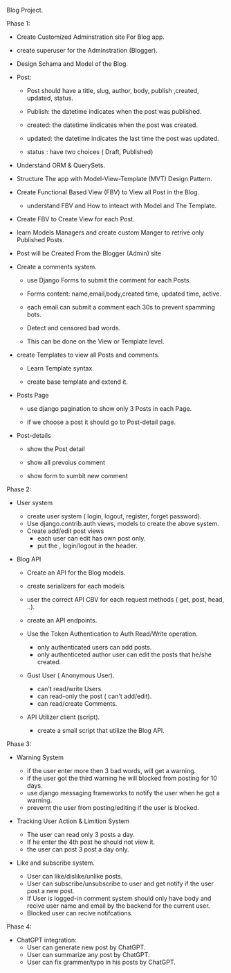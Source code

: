 Blog Project.

 Phase 1: 

* Create Customized Adminstration site For Blog app.

* create superuser for the Adminstration (Blogger).

* Design Schama and Model of the Blog.

* Post:
  * Post should have a title, slug, author, body, publish ,created, updated, status.

  * Publish: the datetime indicates when the post was published.

  * created: the datetime iindicates when the post was created.

  * updated: the datetime indicates the last time the post was updated.

  * status : have two choices ( Draft, Published)

* Understand ORM & QuerySets.

* Structure The app with Model-View-Template (MVT) Design Pattern.

* Create Functional Based View (FBV) to View all Post in the Blog.

  * understand FBV and How to inteact with Model and The Template.

* Create FBV to Create View for each Post.

* learn Models Managers  and create custom Manger to retrive only Published Posts.

* Post will be Created From the Blogger (Admin) site 

* Create a comments system.

  * use Django Forms to submit the comment for each Posts.

  * Forms content: name,email,body,created time, updated time, active.

  * each email can submit a comment each 30s to prevent spamming bots.

  * Detect and censored bad words.

  * This can be done on the View or Template level.

* create Templates to view all Posts and comments.

  * Learn Template syntax.

  * create base template and extend it.

* Posts Page

  * use django pagination to show only 3 Posts in each Page.

  * if we choose a post it should go to Post-detail page.

* Post-details

  * show the Post detail

  * show all prevoius comment

  * show form to sumbit new comment


Phase 2:
  * User system
    * create user system ( login, logout, register, forget password).
    * Use django.contrib.auth views, models to create the above system.
    * Create add/edit post views
      * each user can edit has own post only.
      * put the <add post>, login/logout in the header.

  * Blog API
    * Create an API for the Blog models.
    * create serializers for each models.
    * user the correct API CBV for each request methods ( get, post, head, ..).
    * create an API endpoints.
    * Use the Token Authentication to Auth Read/Write operation.
      * only authenticated users can add posts.
      * only authenticeted author user can edit the posts that he/she created.
    
    * Gust User ( Anonymous User).
      * can't read/write Users.
      * can read-only the post ( can't add/edit).
      * can read/create Comments.
    
    * API Utilizer client (script).
      * create a small script that utilize the Blog API.
      
 
 Phase 3:
  *  Warning System
     * if the user enter more then 3 bad words, will get a warning.
     * if the user got the third warning he will blocked from posting for 10 days.
     * use django messaging frameworks to notify the user when he got a warning.
     * prevernt the user from posting/editing if the user is blocked.

  * Tracking User Action & Limition System
    * The user can read only 3 posts a day.
    * If he enter the 4th post he should not view it.
    * the user can post 3 post a day only.

  * Like and subscribe system.
    * User can like/dislike/unlike posts.
    * User can subscribe/unsubscribe to user and get notify if the user post a new post.
    * If User is logged-in comment system should only have body and recive user name and email by the backend for the current user.
    * Blocked user can recive notifcations.

 Phase 4:
  * ChatGPT integration:
    * User can generate new post by ChatGPT.
    * User can summarize any post by ChatGPT.
    * User can fix grammer/typo in his posts by ChatGPT.
